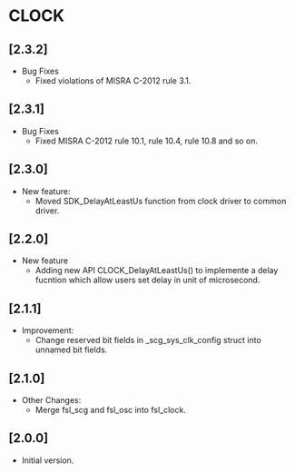 # CLOCK

## [2.3.2]

- Bug Fixes
  - Fixed violations of MISRA C-2012 rule 3.1.

## [2.3.1]

- Bug Fixes
  - Fixed MISRA C-2012 rule 10.1, rule 10.4, rule 10.8 and so on.

## [2.3.0]

- New feature:
  - Moved SDK_DelayAtLeastUs function from clock driver to common driver.

## [2.2.0]

- New feature
  - Adding new API CLOCK_DelayAtLeastUs() to implemente a delay fucntion which allow
    users set delay in unit of microsecond.

## [2.1.1]

- Improvement:
  - Change reserved bit fields in _scg_sys_clk_config struct into unnamed bit fields.

## [2.1.0]

- Other Changes:
  - Merge fsl_scg and fsl_osc into fsl_clock.

## [2.0.0]

- Initial version.
